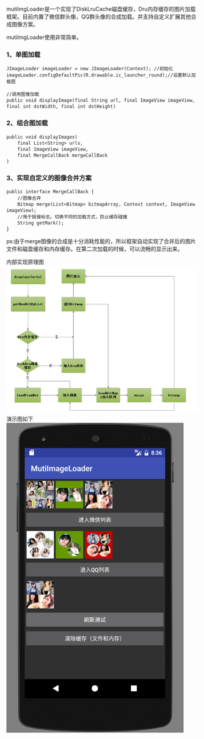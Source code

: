 mutiImgLoader是一个实现了DiskLruCache磁盘缓存，Dru内存缓存的图片加载框架。目前内置了微信群头像，QQ群头像的合成加载。并支持自定义扩展其他合成图像方案。

mutiImgLoader使用非常简单。

### 1、单图加载


```
JImageLoader imageLoader = new JImageLoader(Context); //初始化
imageLoader.configDefaultPic(R.drawable.ic_launcher_round);//设置默认加载图

//调用图像加载
public void displayImage(final String url, final ImageView imageView, final int dstWidth, final int dstHeight)

```

### 2、组合图加载


```
public void displayImages(
    final List<String> urls,
    final ImageView imageView, 
    final MergeCallBack mergeCallBack
)

```
### 3、实现自定义的图像合并方案

```
public interface MergeCallBack {
    //图像合并
    Bitmap merge(List<Bitmap> bitmapArray, Context context, ImageView imageView);
    //用于链接标志。切换不同的加载方式，防止缓存碰撞
    String getMark();
}

```

ps:由于merge图像的合成是十分消耗性能的，所以框架自动实现了合并后的图片文件和磁盘缓存和内存缓存。在第二次加载的时候，可以流畅的显示出来。

内部实现原理图
![image](./screenshot/2.png)
演示图如下
![image](./screenshot/1.png)
